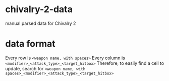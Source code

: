 # chivalry-2-data
manual parsed data for Chivalry 2

# data format
Every row is `<weapon name, with spaces>`
Every column is `<modifier>_<attack_type>_<target_hitbox>`
Therefore, to easily find a cell to update, search for `<weapon name, with spaces>_<modifier>_<attack_type>_<target_hitbox>`
